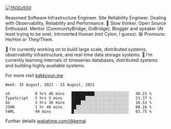 [![1500x500](https://user-images.githubusercontent.com/536449/87228151-7d711200-c39f-11ea-9cd5-a511464c430f.jpeg "Kemal Akkoyun")](https://github.com/kakkoyun)

<!--
**kakkoyun/kakkoyun** is a ✨ _special_ ✨ repository because its `README.md` (this file) appears on your GitHub profile.

Here are some ideas to get you started:

- 🔭 I’m currently working on ...
- 🌱 I’m currently learning ...
- 👯 I’m looking to collaborate on ...
- 🤔 I’m looking for help with ...
- 💬 Ask me about ...
- 📫 How to reach me: ...
- 😄 Pronouns: ...
- ⚡ Fun fact: ...

<table border="0">
  <tbody>
    <tr valign="top">
      <td width="50%" align="center">
        <img src="https://github-readme-stats.vercel.app/api?username=kakkoyun&show_icons=true&count_private=true&theme=gotham&layout=default" />
      </td>
      <td width="50%" align="center">
        <img src="https://github-readme-stats.vercel.app/api/wakatime?username=kemal&theme=gotham&layout=default" />
      </td>
    </tr>
  </tbody>
</table>
-->


Reasoned Software Infrastructure Engineer. Site Reliability Engineer. Dealing with Observability, Reliability and Performance. 
🤔 Slow thinker. Open Source Enthusiast. Mentor (CommunityBridge, GoBridge). Blogger and speaker (At least trying to be one). 
Introverted Human (not Cylon, I guess). 😄 Pronouns: He/Him or They/Them.

🔭 I’m currently working on to build large scale, distributed systems, observability infrastructure, and real-time data storage systems.
🌱 I’m currently learning internals of timeseries databases, distributed systems and building highly available systems.

For more visit [kakkoyun.me](https://kakkoyun.me)

<!--START_SECTION:waka-->
```text
Week: 15 August, 2021 - 21 August, 2021

sh           8 hrs 46 mins   ██████████░░░░░░░░░░░░░░░   40.23 % 
TypeScript   5 hrs 5 mins    ██████░░░░░░░░░░░░░░░░░░░   23.37 % 
Go           3 hrs 36 mins   ████░░░░░░░░░░░░░░░░░░░░░   16.53 % 
JSON         1 hr 46 mins    ██░░░░░░░░░░░░░░░░░░░░░░░   08.16 % 
YAML         49 mins         █░░░░░░░░░░░░░░░░░░░░░░░░   03.75 % 
```
<!--END_SECTION:waka-->

Further details [wakatime.com/@kemal](https://wakatime.com/@kemal)
